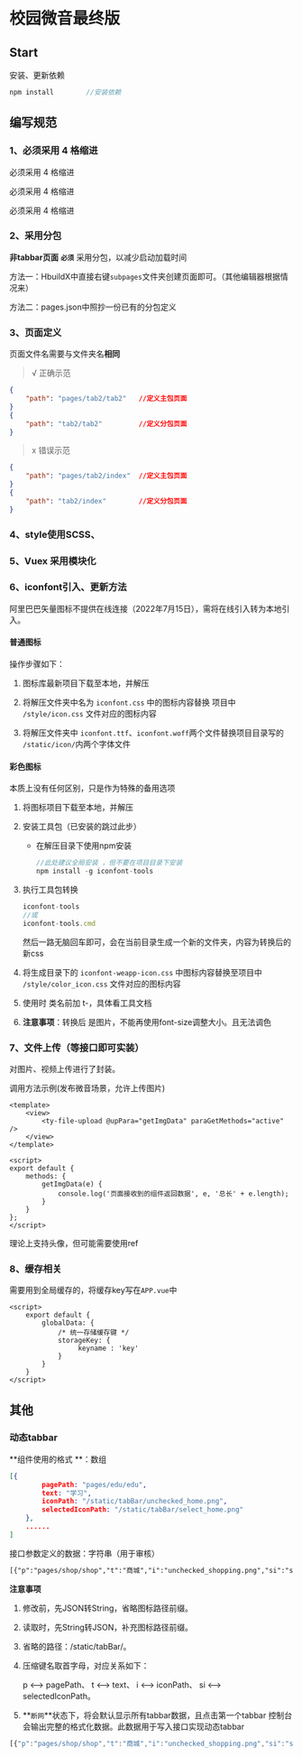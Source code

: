 # 校园微音最终版



## Start

安装、更新依赖

```javascript
npm install        //安装依赖
```



## 编写规范

### 1、必须采用 4 格缩进

必须采用 4 格缩进

必须采用 4 格缩进

必须采用 4 格缩进



### 2、采用分包

**非tabbar页面** **`必须`** 采用分包，以减少启动加载时间

方法一：HbuildX中直接右键`subpages`文件夹创建页面即可。（其他编辑器根据情况来）

方法二：pages.json中照抄一份已有的分包定义



### 3、页面定义

页面文件名需要与文件夹名**相同**

> √ 正确示范

```json
{
    "path": "pages/tab2/tab2"	//定义主包页面 
}
{
    "path": "tab2/tab2"			//定义分包页面
}
```

> x 错误示范

```json
{
    "path": "pages/tab2/index"	//定义主包页面
}
{
    "path": "tab2/index"		//定义分包页面
}
```



### 4、style使用SCSS、



### 5、Vuex 采用模块化



### 6、iconfont引入、更新方法

阿里巴巴矢量图标不提供在线连接（2022年7月15日），需将在线引入转为本地引入。



#### 普通图标

操作步骤如下：

1. 图标库最新项目下载至本地，并解压

   

2. 将解压文件夹中名为 `iconfont.css` 中的图标内容替换 项目中 `/style/icon.css` 文件对应的图标内容

   

3. 将解压文件夹中 `iconfont.ttf`、`iconfont.woff`两个文件替换项目目录写的 `/static/icon/`内两个字体文件





#### 彩色图标

本质上没有任何区别，只是作为特殊的备用选项

1. 将图标项目下载至本地，并解压
   
2. 安装工具包（已安装的跳过此步）

   - 在解压目录下使用npm安装

     ```javascript
     //此处建议全局安装 ，但不要在项目目录下安装
     npm install -g iconfont-tools 
     ```

     

3. 执行工具包转换

   ```javascript
   iconfont-tools
   //或
   iconfont-tools.cmd
   ```

   然后一路无脑回车即可，会在当前目录生成一个新的文件夹，内容为转换后的新css

   

4. 将生成目录下的 `iconfont-weapp-icon.css` 中图标内容替换至项目中 `/style/color_icon.css` 文件对应的图标内容
   
5. 使用时 类名前加 t-，具体看工具文档
   
6. **注意事项**：转换后 是图片，不能再使用font-size调整大小。且无法调色

### 7、文件上传（等接口即可实装）

对图片、视频上传进行了封装。

调用方法示例(发布微音场景，允许上传图片)

```vue
<template>
	<view>
		<ty-file-upload @upPara="getImgData" paraGetMethods="active" />
	</view>
</template>

<script>
export default {
	methods: {
		getImgData(e) {
			console.log('页面接收到的组件返回数据', e, '总长' + e.length);
		}
	}
};
</script>
```

理论上支持头像，但可能需要使用ref

### 8、缓存相关

需要用到全局缓存的，将缓存key写在`APP.vue`中

```vue
<script>
    export default {
        globalData: {
			/* 统一存储缓存键 */
			storageKey: {
				 keyname : 'key'
			}
		}
    }
</script>
```



## 其他

### 动态tabbar

**组件使用的格式 **：数组

```json
[{
		pagePath: "pages/edu/edu",
		text: "学习",
		iconPath: "/static/tabBar/unchecked_home.png",
		selectedIconPath: "/static/tabBar/select_home.png"
	},
 	......
]
```

接口参数定义的数据：字符串（用于审核）

```tex
[{"p":"pages/shop/shop","t":"商城","i":"unchecked_shopping.png","si":"select_shopping.png"},{"p":"pages/community/community","t":"微音","i":"unchecked_tinyVoice.png","si":"select_tinyVoice.png"},{"p":"pages/appliance/appliance","t":"服务","i":"unchecked_tool.png","si":"select_tool.png"},{"p":"pages/user/user","t":"我的","i":"unchecked_my.png","si":"select_my.png"}]
```

**注意事项**

1. 修改前，先JSON转String，省略图标路径前缀。

2. 读取时，先String转JSON，补充图标路径前缀。

3. 省略的路径：/static/tabBar/。

4. 压缩键名取首字母，对应关系如下：

    p <--> pagePath、
    t <--> text、
    i <--> iconPath、
    si <--> selectedIconPath。

5. **`断网`**状态下，将会默认显示所有tabbar数据，且点击第一个tabbar 控制台会输出完整的格式化数据。此数据用于写入接口实现动态tabbar

```javascript
[{"p":"pages/shop/shop","t":"商城","i":"unchecked_shopping.png","si":"select_shopping.png"},{"p":"pages/community/community","t":"微音","i":"unchecked_tinyVoice.png","si":"select_tinyVoice.png"},{"p":"pages/appliance/appliance","t":"服务","i":"unchecked_tool.png","si":"select_tool.png"},{"p":"pages/user/user","t":"我的","i":"unchecked_my.png","si":"select_my.png"}]
```

